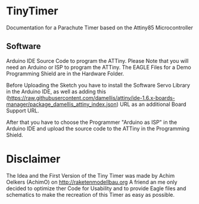 # TinyTimer
Documentation for a Parachute Timer based on the Attiny85 Microcontroller

## Software

Arduino IDE Source Code to program the ATTiny. 
Please Note that you will need an Arduino or ISP to program the ATTiny. The EAGLE Files for a Demo Programming Shield are in the Hardware Folder.

Before Uploading the Sketch you have to install the Software Servo Library in the Arduino IDE, as well as adding this (https://raw.githubusercontent.com/damellis/attiny/ide-1.6.x-boards-manager/package_damellis_attiny_index.json) URL 
as an additional Board Support URL.

After that you have to choose the Programmer "Arduino as ISP" in the Arduino IDE and upload the source code to the ATTiny in the Programming Shield.


# Disclaimer
 
 The Idea and the First Version of the Tiny Timer was made by Achim Oelkers (AchimO) on http://raketenmodellbau.org 
 A friend an me only decided to optimize ther Code for Usability and to provide Eagle files and schematics to make the recreation of this Timer as easy as possible.
